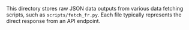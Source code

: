 This directory stores raw JSON data outputs from various data fetching scripts, such as `scripts/fetch_fr.py`. Each file typically represents the direct response from an API endpoint.
